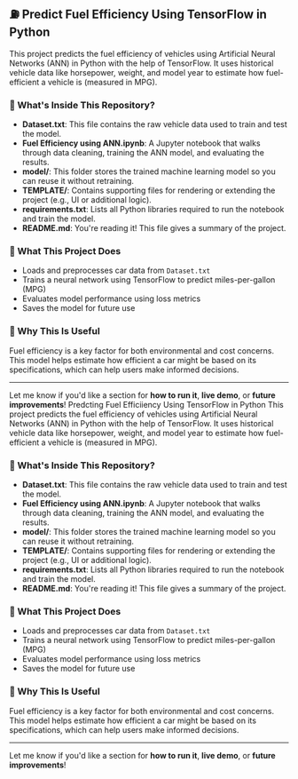 ## ⛽ Predict Fuel Efficiency Using TensorFlow in Python

This project predicts the fuel efficiency of vehicles using Artificial Neural Networks (ANN) in Python with the help of TensorFlow. It uses historical vehicle data like horsepower, weight, and model year to estimate how fuel-efficient a vehicle is (measured in MPG).

### 📁 What's Inside This Repository?

* **Dataset.txt**: This file contains the raw vehicle data used to train and test the model.
* **Fuel Efficiency using ANN.ipynb**: A Jupyter notebook that walks through data cleaning, training the ANN model, and evaluating the results.
* **model/**: This folder stores the trained machine learning model so you can reuse it without retraining.
* **TEMPLATE/**: Contains supporting files for rendering or extending the project (e.g., UI or additional logic).
* **requirements.txt**: Lists all Python libraries required to run the notebook and train the model.
* **README.md**: You're reading it! This file gives a summary of the project.

### 🧠 What This Project Does

* Loads and preprocesses car data from `Dataset.txt`
* Trains a neural network using TensorFlow to predict miles-per-gallon (MPG)
* Evaluates model performance using loss metrics
* Saves the model for future use

### 🚀 Why This Is Useful

Fuel efficiency is a key factor for both environmental and cost concerns. This model helps estimate how efficient a car might be based on its specifications, which can help users make informed decisions.

---

Let me know if you'd like a section for **how to run it**, **live demo**, or **future improvements**!
Predcting Fuel Efficiiency Using TensorFlow in Python
This project predicts the fuel efficiency of vehicles using Artificial Neural Networks (ANN) in Python with the help of TensorFlow. It uses historical vehicle data like horsepower, weight, and model year to estimate how fuel-efficient a vehicle is (measured in MPG).

### 📁 What's Inside This Repository? 

* **Dataset.txt**: This file contains the raw vehicle data used to train and test the model.
* **Fuel Efficiency using ANN.ipynb**: A Jupyter notebook that walks through data cleaning, training the ANN model, and evaluating the results.
* **model/**: This folder stores the trained machine learning model so you can reuse it without retraining.
* **TEMPLATE/**: Contains supporting files for rendering or extending the project (e.g., UI or additional logic).
* **requirements.txt**: Lists all Python libraries required to run the notebook and train the model.
* **README.md**: You're reading it! This file gives a summary of the project.

### 🧠 What This Project Does

* Loads and preprocesses car data from `Dataset.txt`
* Trains a neural network using TensorFlow to predict miles-per-gallon (MPG)
* Evaluates model performance using loss metrics
* Saves the model for future use

### 🚀 Why This Is Useful

Fuel efficiency is a key factor for both environmental and cost concerns. This model helps estimate how efficient a car might be based on its specifications, which can help users make informed decisions.

---

Let me know if you'd like a section for **how to run it**, **live demo**, or **future improvements**!

